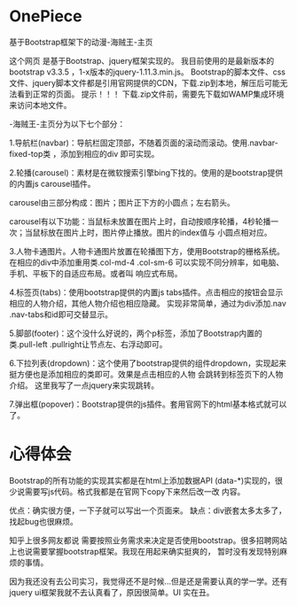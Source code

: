 # OnePiece
基于Bootstrap框架下的动漫-海贼王-主页


这个网页 是基于Bootstrap、jquery框架实现的。 
我目前使用的是最新版本的bootstrap v3.3.5  ，1-x版本的jquery-1.11.3.min.js。
Bootstrap的脚本文件、css文件、jquery脚本文件都是引用官网提供的CDN，下载.zip到本地，解压后可能无法看到正常的页面。
提示！！！
下载.zip文件前，需要先下载如WAMP集成环境来访问本地文件。

-海贼王-主页分为以下七个部分：

1.导航栏(navbar)：导航栏固定顶部，不随着页面的滚动而滚动。使用.navbar-fixed-top类 ，添加到相应的div 即可实现。

2.轮播(carousel)：素材是在微软搜索引擎bing下找的。使用的是bootstrap提供的内置js carousel插件。

  carousel由三部分构成：图片；图片正下方的小圆点；左右箭头。
  
  carousel有以下功能：当鼠标未放置在图片上时，自动按顺序轮播，4秒轮播一次；当鼠标放在图片上时，图片停止播放。图片的index值与
  小圆点相对应。
  
3.人物卡通图片。人物卡通图片放置在轮播图下方，使用Bootstrap的栅格系统。在相应的div中添加重用类.col-md-4 .col-sm-6
  可以实现不同分辨率，如电脑、手机、平板下的自适应布局。或者叫 响应式布局。
  
4.标签页(tabs)：使用bootstrap提供的内置js tabs插件。点击相应的按钮会显示相应的人物介绍，其他人物介绍也相应隐藏。
  实现非常简单，通过为div添加.nav .nav-tabs和id即可交替显示。
  
5.脚部(footer)：这个没什么好说的，两个p标签，添加了Bootstrap内置的类.pull-left .pullright让节点左、右浮动即可。

6.下拉列表(dropdown)：这个使用了bootstrap提供的组件dropdown，实现起来挺方便也是添加相应的类即可。效果是点击相应的人物
  会跳转到标签页下的人物介绍。 这里我写了一点jquery来实现跳转。
  
7.弹出框(popover)：Bootstrap提供的js插件。套用官网下的html基本格式就可以了。


# 心得体会
Bootstrap的所有功能的实现其实都是在html上添加数据API (data-*)实现的，很少说需要写js代码。格式我都是在官网下copy下来然后改一改
  内容。

优点：确实很方便，一下子就可以写出一个页面来。
缺点：div嵌套太多太多了，找起bug也很麻烦。

知乎上很多网友都说 需要按照业务需求来决定是否使用bootstrap。很多招聘网站上也说需要掌握bootstrap框架。我现在用起来确实挺爽的，
暂时没有发现特别麻烦的事情。

因为我还没有去公司实习，我觉得还不是时候...但是还是需要认真的学一学。还有jquery ui框架我就不去认真看了，原因很简单。UI
实在丑。

